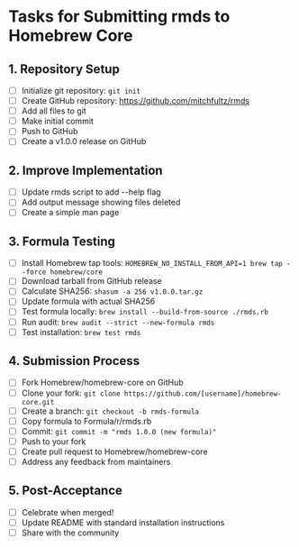 # Tasks for Submitting rmds to Homebrew Core

## 1. Repository Setup
- [ ] Initialize git repository: `git init`
- [ ] Create GitHub repository: https://github.com/mitchfultz/rmds
- [ ] Add all files to git
- [ ] Make initial commit
- [ ] Push to GitHub
- [ ] Create a v1.0.0 release on GitHub

## 2. Improve Implementation
- [ ] Update rmds script to add --help flag
- [ ] Add output message showing files deleted
- [ ] Create a simple man page

## 3. Formula Testing
- [ ] Install Homebrew tap tools: `HOMEBREW_NO_INSTALL_FROM_API=1 brew tap --force homebrew/core`
- [ ] Download tarball from GitHub release
- [ ] Calculate SHA256: `shasum -a 256 v1.0.0.tar.gz`
- [ ] Update formula with actual SHA256
- [ ] Test formula locally: `brew install --build-from-source ./rmds.rb`
- [ ] Run audit: `brew audit --strict --new-formula rmds`
- [ ] Test installation: `brew test rmds`

## 4. Submission Process
- [ ] Fork Homebrew/homebrew-core on GitHub
- [ ] Clone your fork: `git clone https://github.com/[username]/homebrew-core.git`
- [ ] Create a branch: `git checkout -b rmds-formula`
- [ ] Copy formula to Formula/r/rmds.rb
- [ ] Commit: `git commit -m "rmds 1.0.0 (new formula)"`
- [ ] Push to your fork
- [ ] Create pull request to Homebrew/homebrew-core
- [ ] Address any feedback from maintainers

## 5. Post-Acceptance
- [ ] Celebrate when merged!
- [ ] Update README with standard installation instructions
- [ ] Share with the community